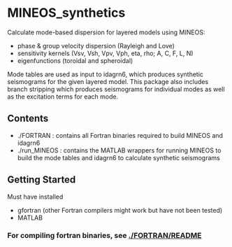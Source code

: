 # MINEOS_synthetics
Calculate mode-based dispersion for layered models using MINEOS:
- phase & group velocity dispersion (Rayleigh and Love)
- sensitivity kernels (Vsv, Vsh, Vpv, Vph, eta, rho; A, C, F, L, N)
- eigenfunctions (toroidal and spheroidal)

Mode tables are used as input to idagrn6, which produces synthetic seismograms for the given layered model. This package also includes branch stripping which produces seismograms for individual modes as well as the excitation terms for each mode.

## Contents
- ./FORTRAN : contains all Fortran binaries required to build MINEOS and idagrn6
- ./run_MINEOS : contains the MATLAB wrappers for running MINEOS to build the mode tables and idagrn6 to calculate synthetic seismograms

## Getting Started

Must have installed
- gfortran (other Fortran compilers might work but have not been tested)
- MATLAB

### For compiling fortran binaries, see [./FORTRAN/README](https://github.com/jbrussell/MINEOS_synthetics/blob/master/FORTRAN/README)

